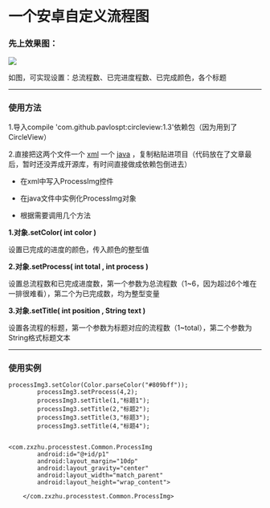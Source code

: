# 一个安卓自定义流程图

### 先上效果图：

![](http://upload-images.jianshu.io/upload_images/3944777-85690cddc154e437.png?imageMogr2/auto-orient/strip%7CimageView2/2/w/1240)

如图，可实现设置：总流程数、已完进度程数、已完成颜色，各个标题

***

### 使用方法

1.导入compile 'com.github.pavlospt:circleview:1.3'依赖包（因为用到了CircleView）

2.直接把这两个文件一个
[xml](https://github.com/Zhuzzzzzzx/ProcessTest/blob/master/app/src/main/res/layout/process_img.xml)
一个
[java](https://github.com/Zhuzzzzzzx/ProcessTest/blob/master/app/src/main/java/com/zxzhu/processtest/Common/ProcessImg.java)
，复制粘贴进项目（代码放在了文章最后，暂时还没弄成开源库，有时间直接做成依赖包倒进去）

* 在xml中写入ProcessImg控件

* 在java文件中实例化ProcessImg对象

* 根据需要调用几个方法

**1.对象.setColor( int color )**

设置已完成的进度的颜色，传入颜色的整型值

**2.对象.setProcess( int total ,  int process )**

设置总流程数和已完成进度数，第一个参数为总流程数（1~6，因为超过6个堆在一排很难看），第二个为已完成数，均为整型变量

**3.对象.setTitle( int position , String text )**

设置各流程的标题，第一个参数为标题对应的流程数（1~total），第二个参数为String格式标题文本

***
### 使用实例
```
processImg3.setColor(Color.parseColor("#809bff"));
        processImg3.setProcess(4,2);
        processImg3.setTitle(1,"标题1");
        processImg3.setTitle(2,"标题2");
        processImg3.setTitle(3,"标题3");
        processImg3.setTitle(4,"标题4");
        
```
```
<com.zxzhu.processtest.Common.ProcessImg
        android:id="@+id/p1"
        android:layout_margin="10dp"
        android:layout_gravity="center"
        android:layout_width="match_parent"
        android:layout_height="wrap_content">

    </com.zxzhu.processtest.Common.ProcessImg>
```
